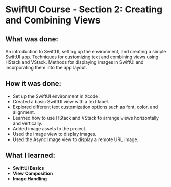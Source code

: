 # SwiftUI Course - Section 2: Creating and Combining Views

## What was done:
An introduction to SwiftUI, setting up the environment, and creating a simple SwiftUI app.
Techniques for customizing text and combining views using HStack and VStack. Methods for displaying images in SwiftUI and incorporating them into the app layout.

## How it was done:
- Set up the SwiftUI environment in Xcode.
- Created a basic SwiftUI view with a text label.
- Explored different text customization options such as font, color, and alignment.
- Learned how to use HStack and VStack to arrange views horizontally and vertically.
- Added image assets to the project.
- Used the Image view to display images.
- Used the Async Image view to display a remote URL image.

## What I learned:
- **SwiftUI Basics**
- **View Composition**
- **Image Handling**
